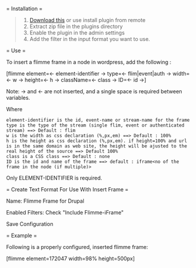 = Installation =
> 1. [Download this](https://github.com/mevango/flimme-wordpress-plugin/archive/master.zip)
        or use install plugin from remote
> 2. Extract zip file in the plugins directory
> 3. Enable the plugin in the admin settings
> 4. Add the filter in the input format you want to use.

= Use =

To insert a flimme frame in a node in wordpress, add the following :

 [flimme element=<- element-identifier -> type=<- flim|event|auth -> width=<- w -> height=<- h -> className=<- class -> ID=<- id ->]

Note: -> and <- are not inserted, and a single space is required between variables.

Where
 
	element-identifier is the id, event-name or stream-name for the frame
	type is the type of the stream (single flim, event or authenticated stream) ==> Default : flim
	w is the width as css declaration (%,px,em) ==> Default : 100%
    h is the height as css declaration (%,px,em). if height=100% and url is in the same domain as web site, the height will be ajusted to the real height of the source ==> Default 100%
	class is a CSS class ==> Default : none
    ID is the id and name of the frame ==> default : iframe<no of the frame in the node (if multiple)>

Only ELEMENT-IDENTIFIER is required.

= Create Text Format For Use With Insert Frame =

Name: Flimme Frame for Drupal

Enabled Filters: Check "Include Flimme-iFrame"

Save Configuration

= Example =

Following is a properly configured, inserted flimme frame:

[flimme element=172047 width=98% height=500px]


 